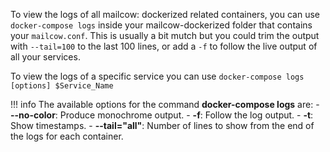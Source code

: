 To view the logs of all mailcow: dockerized related containers, you can use `docker-compose logs` inside your mailcow-dockerized folder that contains your `mailcow.conf`. This is usually a bit mutch but you could trim the output with `--tail=100` to the last 100 lines, or add a `-f` to follow the live output of all your services.

To view the logs of a specific service you can use `docker-compose logs [options] $Service_Name`

!!! info
    The available options for the command **docker-compose logs** are:
    - **--no-color**: Produce monochrome output.
    - **-f**: Follow the log output.
    - **-t**: Show timestamps.
    - **--tail="all"**: Number of lines to show from the end of the logs for each container.
